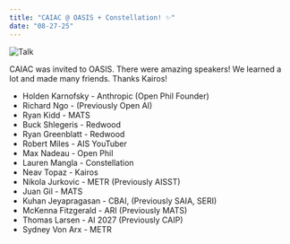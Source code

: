 ```yaml
---
title: "CAIAC @ OASIS + Constellation! ✨"
date: "08-27-25"
---
```


![Talk](/news/oasis_richard_and_ryan.jpg)

CAIAC was invited to OASIS. There were amazing speakers! We learned a lot and made many friends. Thanks Kairos! 
- Holden Karnofsky - Anthropic (Open Phil Founder)
- Richard Ngo - (Previously Open AI)
- Ryan Kidd - MATS
- Buck Shlegeris - Redwood
- Ryan Greenblatt - Redwood 
- Robert Miles - AIS YouTuber
- Max Nadeau - Open Phil 
- Lauren Mangla - Constellation 
- Neav Topaz - Kairos
- Nikola Jurkovic - METR (Previously AISST) 
- Juan Gil - MATS
- Kuhan Jeyapragasan - CBAI, (Previously SAIA, SERI) 
- McKenna Fitzgerald - ARI (Previously MATS)
- Thomas Larsen - AI 2027 (Previously CAIP) 
- Sydney Von Arx - METR 

